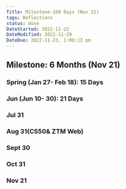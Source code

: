 ```yaml
---
Title: Milestone-180 Days (Nov 21)
tags: Reflections
status: done
DateStarted: 2022-11-22
DateModified: 2022-11-29
DateDue: 2022-11-23, 1:00:13 pm
---
```


## Milestone: 6 Months (Nov 21)

### Spring (Jan 27- Feb 18): 15 Days

### Jun (Jun 10- 30): 21 Days

### Jul 31

### Aug 31(CS50& ZTM Web)

### Sept 30

### Oct 31

### Nov 21

